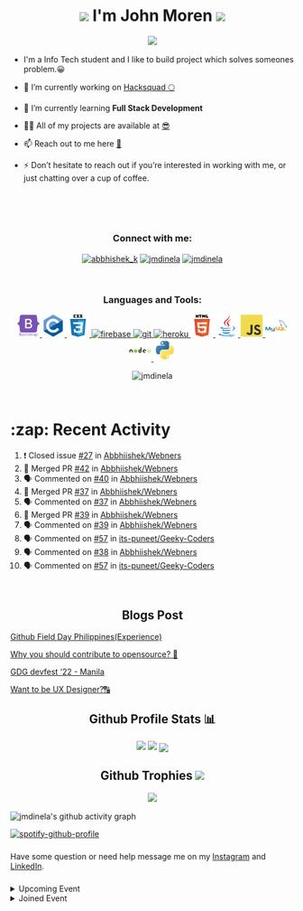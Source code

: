 <h1 align="center"> <img src="https://c.tenor.com/HO7EBVsu04oAAAAi/pikachu-pokemon.gif" width="50"> I'm John Moren <img src="https://cdn.discordapp.com/emojis/852778687958482944.gif?v=1" width="50"></h1>
<p align="center">
  <img src="https://readme-typing-svg.herokuapp.com?color=00FFFF&width=380&height=45&lines=UG+at+JIS+UNIVERSITY;GDSC+Lead+22;Discord+Bot+Developer;Full+Stack+Developer;Open-Source+Enthusiast;Nice+To+Meet+You+...;&center=true">
  </p>





- I'm a Info Tech student and I like to build project which solves someones problem.😀

- 🔭 I’m currently working on [Hacksquad 🌕](https://github.com/jmdinela/Hacksquad/)

- 🌱 I’m currently learning **Full Stack Development**

- 👨‍💻 All of my projects are available at [😎](https://github.com/jmdinela)

- 📫 Reach out to me here **[📧](dinelajohnmoren@gmail.com)**

- ⚡ Don’t hesitate to reach out if you’re interested in working with me, or just chatting over a cup of coffee.

<br>
<br>
<br>

<h3  align="center">Connect with me:</h3>
<p  align="center">
<a href="https://twitter.com/morencloud" target="blank"><img align="center" src="https://raw.githubusercontent.com/rahuldkjain/github-profile-readme-generator/master/src/images/icons/Social/twitter.svg" alt="abbhishek_k" height="30" width="40" /></a>
<a href="https://linkedin.com/in/jmdinela/" target="blank"><img align="center" src="https://raw.githubusercontent.com/rahuldkjain/github-profile-readme-generator/master/src/images/icons/Social/linked-in-alt.svg" alt="jmdinela" height="30" width="40" /></a>
<a href="https://instagram.com/jmdinela" target="blank"><img align="center" src="https://raw.githubusercontent.com/rahuldkjain/github-profile-readme-generator/master/src/images/icons/Social/instagram.svg" alt="jmdinela" height="30" width="40" /></a>



</p>
<br>


<h3 align="center">Languages and Tools:</h3>
<p align="center"><a href="https://getbootstrap.com" target="_blank"> <img src="https://raw.githubusercontent.com/devicons/devicon/master/icons/bootstrap/bootstrap-plain-wordmark.svg" alt="bootstrap" width="40" height="40"/> </a> <a href="https://www.cprogramming.com/" target="_blank"> <img src="https://raw.githubusercontent.com/devicons/devicon/master/icons/c/c-original.svg" alt="c" width="40" height="40"/> </a> <a href="https://www.w3schools.com/css/" target="_blank"> <img src="https://raw.githubusercontent.com/devicons/devicon/master/icons/css3/css3-original-wordmark.svg" alt="css3" width="40" height="40"/> </a> <a href="https://firebase.google.com/" target="_blank"> <img src="https://www.vectorlogo.zone/logos/firebase/firebase-icon.svg" alt="firebase" width="40" height="40"/> </a> <a href="https://git-scm.com/" target="_blank"> <img src="https://www.vectorlogo.zone/logos/git-scm/git-scm-icon.svg" alt="git" width="40" height="40"/> </a> <a href="https://heroku.com" target="_blank"> <img src="https://www.vectorlogo.zone/logos/heroku/heroku-icon.svg" alt="heroku" width="40" height="40"/> </a> <a href="https://www.w3.org/html/" target="_blank"> <img src="https://raw.githubusercontent.com/devicons/devicon/master/icons/html5/html5-original-wordmark.svg" alt="html5" width="40" height="40"/> </a> <a href="https://www.java.com" target="_blank"> <img src="https://raw.githubusercontent.com/devicons/devicon/master/icons/java/java-original.svg" alt="java" width="40" height="40"/> </a> <a href="https://developer.mozilla.org/en-US/docs/Web/JavaScript" target="_blank"> <img src="https://raw.githubusercontent.com/devicons/devicon/master/icons/javascript/javascript-original.svg" alt="javascript" width="40" height="40"/> </a> <a href="https://www.mysql.com/" target="_blank"> <img src="https://raw.githubusercontent.com/devicons/devicon/master/icons/mysql/mysql-original-wordmark.svg" alt="mysql" width="40" height="40"/> </a> <a href="https://nodejs.org" target="_blank"> <img src="https://raw.githubusercontent.com/devicons/devicon/master/icons/nodejs/nodejs-original-wordmark.svg" alt="nodejs" width="40" height="40"/> </a> <a href="https://www.python.org" target="_blank"> <img src="https://raw.githubusercontent.com/devicons/devicon/master/icons/python/python-original.svg" alt="python" width="40" height="40"/> </a> 

<br>
<p align="center"> <img src="https://komarev.com/ghpvc/?username=Abbhiishek&label=Stalker%20Count&color=0e75b6&style=flat" alt="jmdinela" /> </p>

<br>
<p align="center">
<h1>:zap: Recent Activity</h1>

<!--START_SECTION:activity-->
1. ❗️ Closed issue [#27](https://github.com/Abbhiishek/Webners/issues/27) in [Abbhiishek/Webners](https://github.com/Abbhiishek/Webners)
2. 🎉 Merged PR [#42](https://github.com/Abbhiishek/Webners/pull/42) in [Abbhiishek/Webners](https://github.com/Abbhiishek/Webners)
3. 🗣 Commented on [#40](https://github.com/Abbhiishek/Webners/issues/40) in [Abbhiishek/Webners](https://github.com/Abbhiishek/Webners)
4. 🎉 Merged PR [#37](https://github.com/Abbhiishek/Webners/pull/37) in [Abbhiishek/Webners](https://github.com/Abbhiishek/Webners)
5. 🗣 Commented on [#37](https://github.com/Abbhiishek/Webners/issues/37) in [Abbhiishek/Webners](https://github.com/Abbhiishek/Webners)
6. 🎉 Merged PR [#39](https://github.com/Abbhiishek/Webners/pull/39) in [Abbhiishek/Webners](https://github.com/Abbhiishek/Webners)
7. 🗣 Commented on [#39](https://github.com/Abbhiishek/Webners/issues/39) in [Abbhiishek/Webners](https://github.com/Abbhiishek/Webners)
8. 🗣 Commented on [#57](https://github.com/its-puneet/Geeky-Coders/issues/57) in [its-puneet/Geeky-Coders](https://github.com/its-puneet/Geeky-Coders)
9. 🗣 Commented on [#38](https://github.com/Abbhiishek/Webners/issues/38) in [Abbhiishek/Webners](https://github.com/Abbhiishek/Webners)
10. 🗣 Commented on [#57](https://github.com/its-puneet/Geeky-Coders/issues/57) in [its-puneet/Geeky-Coders](https://github.com/its-puneet/Geeky-Coders)
<!--END_SECTION:activity-->
</p>
<br>
<h2 align="center">Blogs Post</h2>

  
 [Github Field Day Philippines(Experience)](https://morencloud.hashnode.dev/github-field-day-in-the-philippines)
 
 [Why you should contribute to opensource? 📏](https://morencloudtools.hashnode.dev/why-you-should-contribute-to-opensource)
 
 [GDG devfest ‘22 - Manila](https://morencloud.hashnode.dev/gdg-devfest-22-manila)
  
 [Want to be UX Designer?🔠](https://morencloudtools.hashnode.dev/want-to-be-ux-designer)
 
  


  
  
  
<div align="center">
    <h2>Github Profile Stats 📊</h2>
    <img width="48%" src="https://github-readme-stats.vercel.app/api?username=abbhiishek&show_icons=true&theme=tokyonight" />
  <img width="48%" src="https://github-readme-streak-stats.herokuapp.com/?user=abbhiishek&theme=tokyonight" /img>  
  <img align="center" src="https://github-readme-stats.vercel.app/api/top-langs/?username=abbhiishek&theme=radical&show_icons=true" />
    <h2>Github Trophies <img src="https://cdn.discordapp.com/emojis/866705355684577290.png?v=1" width="30px"></h2>
    <img src="https://github-profile-trophy.vercel.app/?username=abbhiishek&theme=onedark&no-frame=true&no-bg=true&theme=discord">
</div>




![jmdinela's github activity graph](https://activity-graph.herokuapp.com/graph?username=jmdinela&theme=react-dark)


[![spotify-github-profile](https://spotify-github-profile.vercel.app/api/view?uid=12185590609&cover_image=true&theme=novatorem&show_offline=false&bar_color=53b14f&bar_color_cover=false)](https://spotify-github-profile.vercel.app/api/view?uid=12185590609&redirect=true)

###

<p align="left">Have some question or need help message me on my <a href="https://www.instagram.com/in/morencloud/">Instagram</a> and <a href="https://www.linkedin.com/in/morencloud/">LinkedIn</a>.</p>

###

<details><summary>Upcoming Event</summary><br>
    <a href="https://www.hacksquad.dev/">HackSquad</a><br>
    <a href="https://gdg.community.dev/events/details/google-gdg-manila-presents-gdg-devfest-2022-manila/">Google Devfest2022</a><br>
</details> 

<details><summary>Joined Event</summary><br>
    <a href="https://githubfieldday.com/ph2022">GitHub Field Day Philippines</a>
</details> 

